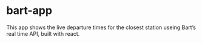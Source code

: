 # bart-app
This app shows the live departure times for the closest station useing Bart’s real time API, built with react.
